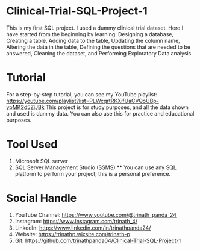 # Clinical-Trial-SQL-Project-1
This is my first SQL project. I used a dummy clinical trial dataset. Here I have started from the beginning by learning: Designing a database, Creating a table, Adding data to the table, Updating the column name, Altering the data in the table, Defining the questions that are needed to be answered, Cleaning the dataset, and Performing Exploratory Data analysis
# Tutorial
For a step-by-step tutorial, you can see my YouTube playlist: https://youtube.com/playlist?list=PLWcqrtRKXifUaCVQoUBp-ypMK2d5ZiJBk
This project is for study purposes, and all the data shown and used is dummy data. You can also use this for practice and educational purposes.
# Tool Used
1. Microsoft SQL server
2. SQL Server Management Studio (SSMS)
** You can use any SQL platform to perform your project; this is a personal preference.
# Social Handle
1.	YouTube Channel: https://www.youtube.com/@trinath_panda_24
2.	Instagram: https://www.instagram.com/trinath_4/
3.	LinkedIn: https://www.linkedin.com/in/trinathpanda24/
4.	Website: https://trinathp.wixsite.com/trinath-p
5.	Git: https://github.com/trinathpanda04/Clinical-Trial-SQL-Project-1
